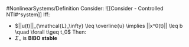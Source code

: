 #NonlinearSystems/Definition
Consider: ![[Consider - Controlled NTI#^system]]
Iff:
- $||u(t)||_{\mathcal{L}_\infty} \leq \overline{u} \implies ||x^0(t)|| \leq b \quad \forall t\geq t_0$
Then:
- $\Sigma_\circ$ is **BIBO stable**

